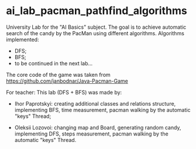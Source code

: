 # ai_lab_pacman_pathfind_algorithms

University Lab for the "AI Basics" subject.
The goal is to achieve automatic search of the candy by the PacMan using different algorithms.
Algorithms implemented:
  - DFS;
  - BFS;
  - to be continued in the next lab...

The core code of the game was taken from https://github.com/janbodnar/Java-Pacman-Game

For teacher: 
  This lab (DFS + BFS) was made by:
  - Ihor Paprotskyi: creating additional classes and relations structure, implementing BFS, time measurement, pacman walking by the automatic "keys" Thread;
  
  - Oleksii Lozovoi: changing map and Board, generating random candy, implementing DFS, steps measurement, pacman walking by the automatic "keys" Thread.
    
